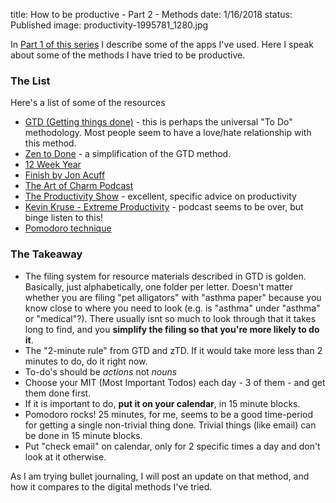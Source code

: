 title: How to be productive - Part 2 - Methods
date: 1/16/2018
status: Published
image: productivity-1995781_1280.jpg




In [Part 1 of this series]() I describe some of the apps I've used.  Here I speak about some of the methods I have tried to be productive.

### The List

Here's a list of some of the resources
* [GTD (Getting things done)](https://gettingthingsdone.com/) - this is perhaps the universal "To Do" methodology.  Most people seem to have a love/hate relationship with this method.
* [Zen to Done](https://zenhabits.net/zen-to-done-ztd-the-ultimate-simple-productivity-system/) - a simplification of the GTD method.
* [12 Week Year](https://12weekyear.com/)
* [Finish by Jon Acuff](https://acuff.me/books/)
* [The Art of Charm Podcast](https://theartofcharm.com/)
* [The Productivity Show](http://www.asianefficiency.com/podcast/) - excellent, specific advice on productivity
* [Kevin Kruse - Extreme Productivity](http://productivity-podcast.com/) - podcast seems to be over, but binge listen to this!
* [Pomodoro technique](https://www.mindtools.com/pages/article/pomodoro-technique.htm)

### The Takeaway

* The filing system for resource materials described in GTD is golden. Basically, just alphabetically, one folder per letter.  Doesn't matter whether you are filing "pet alligators" with "asthma paper" because you know close to where you need to look (e.g. is "asthma" under "asthma" or "medical"?).  There usually isnt so much to look through that it takes long to find, and you **simplify the filing so that you're more likely to do it**.
* The "2-minute rule" from GTD and zTD.  If it would take more less than 2 minutes to do, do it right now.  
* To-do's should be *actions* not *nouns*
* Choose your MIT (Most Important Todos) each day - 3 of them - and get them done first.
* If it is important to do, **put it on your calendar**, in 15 minute blocks.
* Pomodoro rocks!  25 minutes, for me, seems to be a good time-period for getting a single non-trivial thing done.  Trivial things (like email) can be done in 15 minute blocks.
* Put "check email" on calendar, only for 2 specific times a day and don't look at it otherwise.

As I am trying bullet journaling, I will post an update on that method, and how it compares to the digital methods I've tried.
